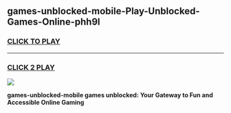 
## games-unblocked-mobile-Play-Unblocked-Games-Online-phh9l
<h3>
<a href="https://premium76.site?title=games-unblocked-mobile&ref=24A">CLICK TO PLAY</a></h3>
<hr>

<h3>
<a href="https://premium76.site?title=games-unblocked-mobile&ref=24A">CLICK 2 PLAY</a>
  
</h3>

<a href="https://premium76.site?title=games-unblocked-mobile&ref=24A"><img src="https://clearcache.store/games.png"></a>


**games-unblocked-mobile games unblocked: Your Gateway to Fun and Accessible Online Gaming**
